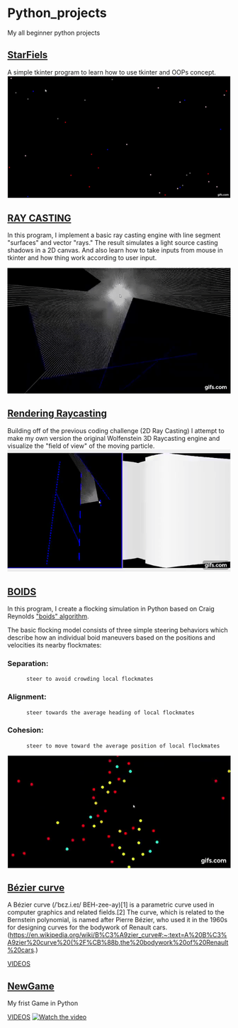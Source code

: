 # Python_projects
My all beginner python projects


## [StarFiels](https://github.com/i-am-creator/Python_projects/blob/master/1_star_field.py)

A simple tkinter program to learn how to use tkinter and OOPs concept.
[![](./images/starfield.gif)](http://www.youtube.com/watch?v=XwKYypBxOTo "StarField")


## [RAY CASTING](https://github.com/i-am-creator/Python_projects/blob/master/2_2D_RayCasting.py)

In this program, I implement a basic ray casting engine with line segment "surfaces" and vector "rays." The result simulates a light source casting shadows in a 2D canvas. And also learn how to take inputs from mouse in tkinter and how thing work according to user input.

[![](./images/Ray.gif)](https://youtu.be/dWtuROPuh0w "Ray")

## [Rendering Raycasting](3_Rendering_Raycasting.py)

Building off of the previous coding challenge (2D Ray Casting) I attempt to make my own version the original Wolfenstein 3D Raycasting engine and visualize the "field of view" of the moving particle.
[![](./images/ray2.gif)](https://youtu.be/0ZZDAAb0mIc "Raycasting")

## [BOIDS](4_biods.py)


In this program, I create a flocking simulation in Python based on Craig Reynolds ["boids" algorithm](https://www.red3d.com/cwr/boids/).

The basic flocking model consists of three simple steering behaviors which describe how an individual boid maneuvers based on the positions and velocities its nearby flockmates:

###    Separation: 
          steer to avoid crowding local flockmates
          
###    Alignment:
          steer towards the average heading of local flockmates


###    Cohesion:
          steer to move toward the average position of local flockmates
          
[![](./images/boid.gif)](https://youtu.be/9exutmsIghQ)

          
## [Bézier curve](5_BézierCurve.py)

A Bézier curve (/ˈbɛz.i.eɪ/ BEH-zee-ay)[1] is a parametric curve used in computer graphics and related fields.[2] The curve, which is related to the Bernstein polynomial, is named after Pierre Bézier, who used it in the 1960s for designing curves for the bodywork of Renault cars. (https://en.wikipedia.org/wiki/B%C3%A9zier_curve#:~:text=A%20B%C3%A9zier%20curve%20(%2F%CB%88b,the%20bodywork%20of%20Renault%20cars.)



[VIDEOS](https://drive.google.com/file/d/1wD7nvwxiOuO3j4nB4xemjzKs3IaeYotA/view?usp=sharing)


## [NewGame](newGame1.3/main.py)

My frist Game in Python

[VIDEOS](https://drive.google.com/file/d/18FhZ_kY1MLTFhubpyqhOV-XNxP9AE0Tq/view?usp=sharing)
[![Watch the video](https://img.youtube.com/vi/7zheYe2BkF4/maxresdefault.jpg)](https://youtu.be/7zheYe2BkF4)



